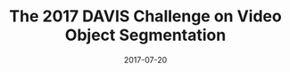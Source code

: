 ---
title: "The 2017 DAVIS Challenge on Video Object Segmentation"
collection: publications
permalink: /publication/davis-cvprw-2017
date: 2017-07-20
venue: 'CVPRW'
city: 'Honolulu'
state: 'Hawaii'
teaser:
thumbnail: 'davis-cvprw-2017.png'
authors: "J. Pont-Tuset, F. Perazzi, S. Caelles, P. Arbeláez, A. Sorkine-Hornung, L. Van Gool"
bibtex: davis-cvprw-2017.txt
uri: davis-cvprw-2017.pdf
arxiv: https://arxiv.org/abs/1704.00675
project: http://davischallenge.org/challenge2017/index.html
source: https://github.com/fperazzi/davis-2017
data: http://davischallenge.org/davis2017/code.html
---